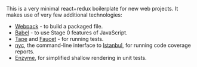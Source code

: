 This is a very minimal react+redux boilerplate for new web projects. It makes use of very few
additional technologies:

- [Webpack](https://webpack.github.io) - to build a packaged file.
- [Babel](https://babeljs.io) - to use Stage 0 features of JavaScript.
- [Tape](https://github.com/substack/tape) and [Faucet](https://github.com/substack/faucet) - for
  running tests.
- [nyc](https://github.com/istanbuljs/nyc), the command-line interface to
  [Istanbul](https://github.com/gotwarlost/istanbul), for running code coverage reports.
- [Enzyme](https://github.com/airbnb/enzyme), for simplified shallow rendering in unit tests.


